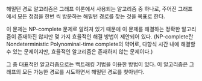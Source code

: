 해밀턴 경로 알고리즘은 그래프 이론에서 사용되는 알고리즘 중 하나로, 주어진 그래프에서 모든 정점을 한번 씩 방문하는 해밀턴 경로를  찾는 것을 목표로 한다.

이 문제는 NP-complete 문제로 알려져 있기 때문에 이 문제를 해결하는 정확한 알고리즘이 존재하진 않지만 몇 가지 효율적인 해결 방법이 제안되어 있다.
(NP-complete란 Nondeterministic Polynominal-time complete의 약어로, 다항식 시간 내에 해결할 수 있는 문제이지만, 효율적인 알고리즘은 존재하지 않는 문제이다.)

그 중 대표적인 알고리즘으로는 백트래킹 기법을 이용한 방법이 있다.
이 알고리즘은 그래프의 모든 가능한 경로를 시도하면서 해밀턴 경로를 찾아낸다.